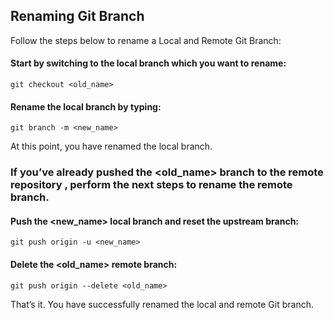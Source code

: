 ## Renaming Git Branch #
Follow the steps below to rename a Local and Remote Git Branch:

#### Start by switching to the local branch which you want to rename:

``` git checkout <old_name> ```

#### Rename the local branch by typing:

``` git branch -m <new_name> ```

At this point, you have renamed the local branch.

### If you’ve already pushed the <old_name> branch to the remote repository , perform the next steps to rename the remote branch.

#### Push the <new_name> local branch and reset the upstream branch:

``` git push origin -u <new_name> ```

#### Delete the <old_name> remote branch:

``` git push origin --delete <old_name> ```

That’s it. You have successfully renamed the local and remote Git branch.

